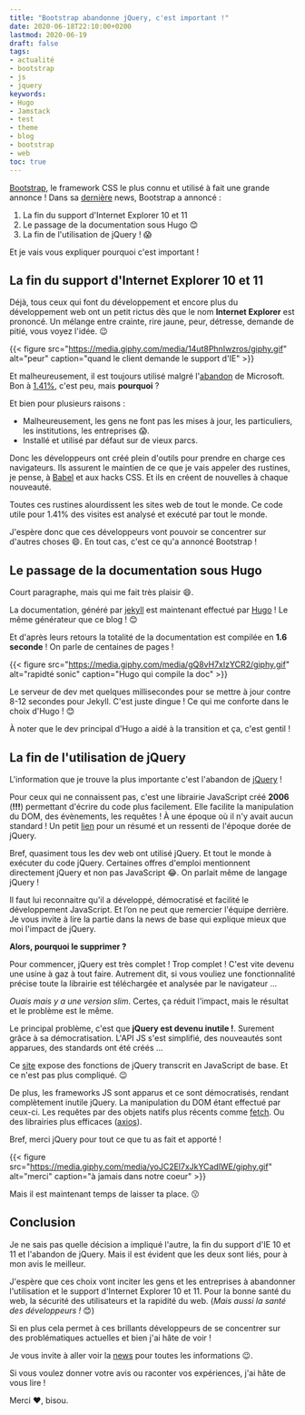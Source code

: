 ```yaml
---
title: "Bootstrap abandonne jQuery, c'est important !"
date: 2020-06-18T22:10:00+0200
lastmod: 2020-06-19
draft: false
tags: 
- actualité
- bootstrap
- js
- jquery
keywords: 
- Hugo
- Jamstack
- test
- theme
- blog
- bootstrap
- web
toc: true
---
```


[Bootstrap](https://getbootstrap.com/), le framework CSS le plus connu et utilisé à fait une grande annonce !
Dans sa [dernière](https://blog.getbootstrap.com/2020/06/16/bootstrap-5-alpha/) news, Bootstrap a annoncé :

1. La fin du support d'Internet Explorer 10 et 11
2. Le passage de la documentation sous Hugo :blush:
3. La fin de l'utilisation de jQuery ! :scream:

Et je vais vous expliquer pourquoi c'est important !

## La fin du support d'Internet Explorer 10 et 11

Déjà, tous ceux qui font du développement et encore plus du développement web ont un petit rictus dès que le nom **Internet Explorer** est prononcé.
Un mélange entre crainte, rire jaune, peur, détresse, demande de pitié, vous voyez l'idée. :wink:

{{< figure src="https://media.giphy.com/media/14ut8PhnIwzros/giphy.gif" alt="peur" caption="quand le client demande le support d'IE" >}}

Et malheureusement, il est toujours utilisé malgré l'[abandon](https://www.lefigaro.fr/secteur/high-tech/2019/02/13/32001-20190213ARTFIG00173-microsoft-exhorte-a-ne-plus-utiliser-son-navigateur-internet-explorer.php) de Microsoft.
Bon à [1.41%](https://gs.statcounter.com/browser-market-share), c'est peu, mais **pourquoi** ?

Et bien pour plusieurs raisons :

- Malheureusement, les gens ne font pas les mises à jour, les particuliers, les institutions, les entreprises :scream:. 
- Installé et utilisé par défaut sur de vieux parcs.

Donc les développeurs ont créé plein d'outils pour prendre en charge ces navigateurs.
Ils assurent le maintien de ce que je vais appeler des rustines, je pense, à [Babel](https://babeljs.io/) et aux hacks CSS.
Et ils en créent de nouvelles à chaque nouveauté.

Toutes ces rustines alourdissent les sites web de tout le monde.
Ce code utile pour 1.41% des visites est analysé et exécuté par tout le monde.

J'espère donc que ces développeurs vont pouvoir se concentrer sur d'autres choses :smile:.
En tout cas, c'est ce qu'a annoncé Bootstrap ! 

## Le passage de la documentation sous Hugo

Court paragraphe, mais qui me fait très plaisir :smile:.

La documentation, généré par [jekyll](https://jekyllrb.com/) est maintenant effectué par [Hugo](https://gohugo.io/) !
Le même générateur que ce blog ! :blush:

Et d'après leurs retours la totalité de la documentation est compilée en **1.6 seconde** ! On parle de centaines de pages !

{{< figure src="https://media.giphy.com/media/gQ8vH7xIzYCR2/giphy.gif" alt="rapidté sonic" caption="Hugo qui compile la doc" >}}

Le serveur de dev met quelques millisecondes pour se mettre à jour contre 8-12 secondes pour Jekyll.
C'est juste dingue ! Ce qui me conforte dans le choix d'Hugo ! :blush:

À noter que le dev principal d'Hugo a aidé à la transition et ça, c'est gentil !

## La fin de l'utilisation de jQuery
L'information que je trouve la plus importante c'est l'abandon de [jQuery](https://jquery.com/) !

Pour ceux qui ne connaissent pas, c'est une librairie JavaScript créé **2006** (**!!!**) permettant d'écrire du code plus facilement.
Elle facilite la manipulation du DOM, des évènements, les requêtes ! À une époque où il n'y avait aucun standard !
Un petit [lien](https://www.mathieurobin.com/2014/09/il-est-temps-davoir-deja-quitte-jquery/) pour un résumé et un ressenti de l'époque dorée de jQuery.

Bref, quasiment tous les dev web ont utilisé jQuery. Et tout le monde à exécuter du code jQuery.
Certaines offres d'emploi mentionnent directement jQuery et non pas JavaScript :joy:. On parlait même de langage jQuery !

Il faut lui reconnaitre qu'il a développé, démocratisé et facilité le développement JavaScript.
Et l’on ne peut que remercier l'équipe derrière. Je vous invite à lire la partie dans la news de base qui explique mieux que moi l'impact de jQuery.

**Alors, pourquoi le supprimer ?**

Pour commencer, jQuery est très complet ! Trop complet ! C'est vite devenu une usine à gaz à tout faire.
Autrement dit, si vous vouliez une fonctionnalité précise toute la librairie est téléchargée et analysée par le navigateur ...

*Ouais mais y a une version slim*. Certes, ça réduit l'impact, mais le résultat et le problème est le même.

Le principal problème, c'est que **jQuery est devenu inutile !**. Surement grâce à sa démocratisation.
L'API JS s'est simplifié, des nouveautés sont apparues, des standards ont été créés ... 

Ce [site](http://youmightnotneedjquery.com/) expose des fonctions de jQuery transcrit en JavaScript de base.
Et ce n'est pas plus compliqué. :wink:

De plus, les frameworks JS sont apparus et ce sont démocratisés, rendant complètement inutile jQuery.
La manipulation du DOM étant effectué par ceux-ci. Les requêtes par des objets natifs plus récents comme [fetch](https://developer.mozilla.org/fr/docs/Web/API/Fetch_API/Using_Fetch).
Ou des librairies plus efficaces ([axios](https://github.com/axios/axios)).

Bref, merci jQuery pour tout ce que tu as fait et apporté !

{{< figure src="https://media.giphy.com/media/yoJC2El7xJkYCadlWE/giphy.gif" alt="merci" caption="à jamais dans notre coeur" >}}

Mais il est maintenant temps de laisser ta place. :kissing:

## Conclusion

Je ne sais pas quelle décision a impliqué l'autre, la fin du support d'IE 10 et 11 et l'abandon de jQuery.
Mais il est évident que les deux sont liés, pour à mon avis le meilleur.

J'espère que ces choix vont inciter les gens et les entreprises à abandonner l'utilisation et le support d'Internet Explorer 10 et 11.
Pour la bonne santé du web, la sécurité des utilisateurs et la rapidité du web. (*Mais aussi la santé des développeurs !* :blush:)

Si en plus cela permet à ces brillants développeurs de se concentrer sur des problématiques actuelles et bien j'ai hâte de voir !

Je vous invite à aller voir la [news](https://blog.getbootstrap.com/2020/06/16/bootstrap-5-alpha/) pour toutes les informations :wink:.

Si vous voulez donner votre avis ou raconter vos expériences, j'ai hâte de vous lire !

Merci :heart:, bisou.

